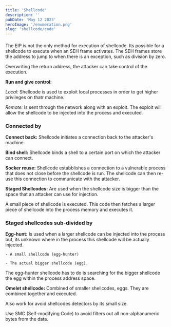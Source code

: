 ```yaml
---
title: 'Shellcode'
description: ''
pubDate: 'May 12 2023'
heroImage: '/enumeration.png'
slug: 'shellcode/code'
---
```


####

The EIP is not the only method for execution of shellcode. Its possible for a shellcode to execute when an SEH frame activates. The SEH frames store the address to jump to when there is an exception, such as division by zero.

Overwriting the return address, the attacker can take control of the execution.

**Run and give control:**

_Local:_ Shellcode is used to exploit local processes in order to get higher privileges on thatr machine.

_Remote:_ Is sent through the network along with an exploit. The exploit will allow the shellcode to be injected into the process and executed.

### Connected by

**Connect back:** Shellcode initiates a connection back to the attacker's machine.

**Bind shell:** Shellcode binds a shell to a certain port on which the attacker can connect.

**Socker reuse:** Shellcode estabblishes a connection to a vulnerable process that does not close before the shellcode is run. The shellcode can then re-use this connection to communicate with the attacker.

**Staged Shellcodes:** Are used when the shellcode size is bigger than the space that an attacker can use for injection.

A small piece of shellcode is executed. This code then fetches a larger piece of shellcode into the process memory and executes it.

### Staged shellcodes sub-divided by

**Egg-hunt:** Is used when a larger shellcode can be injected into the process but, its unknown where in the process this shellcode will be actually injected.

    - A small shellcode (egg-hunter)

    - The actual bigger shellcode (egg).

The egg-hunter shellcode has to do is searching for the bigger shellcode the egg within the process address space.

**Omelet shellcode:** Combined of smaller shellcodes, eggs. They are combined together and executed.

Also work for avoid shellcodes detectors by its small size.

Use SMC (Self-modifying Code) to avoid filters out all non-alphanumeric bytes from the data.
